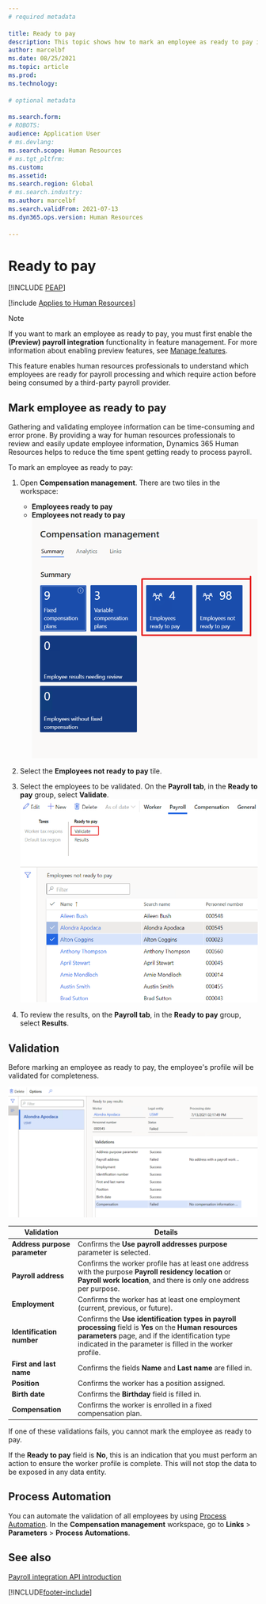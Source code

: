 ```yaml
---
# required metadata

title: Ready to pay
description: This topic shows how to mark an employee as ready to pay in Dynamics 365 Human Resources.
author: marcelbf
ms.date: 08/25/2021
ms.topic: article
ms.prod: 
ms.technology: 

# optional metadata

ms.search.form: 
# ROBOTS: 
audience: Application User
# ms.devlang: 
ms.search.scope: Human Resources
# ms.tgt_pltfrm: 
ms.custom: 
ms.assetid: 
ms.search.region: Global
# ms.search.industry: 
ms.author: marcelbf
ms.search.validFrom: 2021-07-13
ms.dyn365.ops.version: Human Resources

---
```


# Ready to pay


[!INCLUDE [PEAP](../includes/peap-1.md)]

[!include [Applies to Human Resources](../includes/applies-to-hr.md)]

> [!NOTE]
> If you want to mark an employee as ready to pay, you must first enable the **(Preview) payroll integration** functionality in feature management. For more information about enabling preview features, see [Manage features](hr-admin-manage-features.md).

This feature enables human resources professionals to understand which employees are ready for payroll processing and which require action before being consumed by a third-party payroll provider.

## Mark employee as ready to pay

Gathering and validating employee information can be time-consuming and error prone. By providing a way for human resources professionals to review and easily update employee information, Dynamics 365 Human Resources helps to reduce the time spent getting ready to process payroll.

To mark an employee as ready to pay:

1. Open **Compensation management**. There are two tiles in the workspace: 
    - **Employees ready to pay**
    - **Employees not ready to pay**
    ![Compensation management workspace.](./media/hr-ready-to-pay-1-workspace.png)

2. Select the **Employees not ready to pay** tile.

3. Select the employees to be validated. On the **Payroll tab**, in the **Ready to pay** group, select **Validate**.
    ![Validate employees.](./media/hr-ready-to-pay-2-validate.png)

4. To review the results, on the **Payroll tab**, in the **Ready to pay** group, select **Results**.

## Validation

Before marking an employee as ready to pay, the employee's profile will be validated for completeness.

![Validate results.](./media/hr-ready-to-pay-3-results.png)

| Validation | Details |
| --- | --- |
| **Address purpose parameter** | Confirms the **Use payroll addresses purpose** parameter is selected. |
| **Payroll address** | Confirms the worker profile has at least one address with the purpose **Payroll residency location** or **Payroll work location**, and there is only one address per purpose. |
| **Employment** | Confirms the worker has at least one employment (current, previous, or future). |
| **Identification number** | Confirms the **Use identification types in payroll processing** field is **Yes** on the **Human resources parameters** page, and if the identification type indicated in the parameter is filled in the worker profile. |
| **First and last name** | Confirms the fields **Name** and **Last name** are filled in.|
| **Position** | Confirms the worker has a position assigned. |
| **Birth date** | Confirms the **Birthday** field is filled in. |
| **Compensation** | Confirms the worker is enrolled in a fixed compensation plan. |

If one of these validations fails, you cannot mark the employee as ready to pay.

If the **Ready to pay** field is **No**, this is an indication that you must perform an action to ensure the worker profile is complete. This will not stop the data to be exposed in any data entity. 

## Process Automation

You can automate the validation of all employees by using [Process Automation](/dynamics365/fin-ops-core/dev-itpro/sysadmin/process-automation). In the **Compensation management** workspace, go to **Links** \> **Parameters** \> **Process Automations**.

## See also

[Payroll integration API introduction](hr-admin-integration-payroll-api-introduction.md)<br>

[!INCLUDE[footer-include](../includes/footer-banner.md)]
